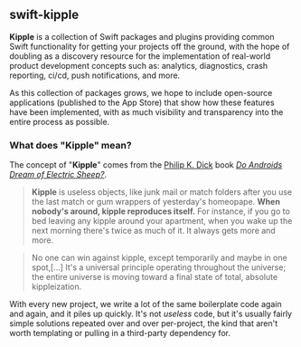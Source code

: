 ## swift-kipple

**Kipple** is a collection of Swift packages and plugins providing common Swift functionality for getting your projects off the ground, with the hope of doubling as a discovery resource for the implementation of real-world product development concepts such as: analytics, diagnostics, crash reporting, ci/cd, push notifications, and more.

As this collection of packages grows, we hope to include open-source applications (published to the App Store) that show how these features have been implemented, with as much visibility and transparency into the entire process as possible.

### What does "Kipple" mean?

The concept of "**Kipple**" comes from the [Philip K. Dick](https://en.wikipedia.org/wiki/Philip_K._Dick) book [_Do Androids Dream of Electric Sheep?_](https://en.wikipedia.org/wiki/Do_Androids_Dream_of_Electric_Sheep%3F).

> **Kipple** is useless objects, like junk mail or match folders after you use the last match or gum wrappers of yesterday's homeopape. **When nobody's around, kipple reproduces itself.** For instance, if you go to bed leaving any kipple around your apartment, when you wake up the next morning there's twice as much of it. It always gets more and more.

> No one can win against kipple, except temporarily and maybe in one spot,[...] It's a universal principle operating throughout the universe; the entire universe is moving toward a final state of total, absolute kippleization.

With every new project, we write a lot of the same boilerplate code again and again, and it piles up quickly. It's not _useless_ code, but it's usually fairly simple solutions repeated over and over per-project, the kind that aren't worth templating or pulling in a third-party dependency for.

